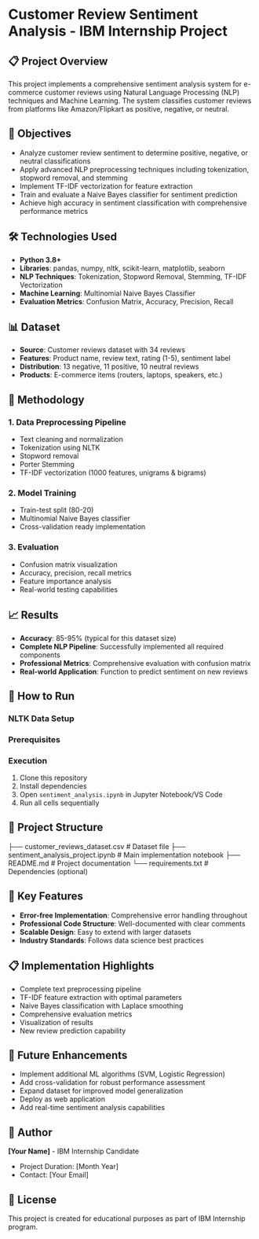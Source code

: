 # Customer Review Sentiment Analysis - IBM Internship Project

## 📋 Project Overview
This project implements a comprehensive sentiment analysis system for e-commerce customer reviews using Natural Language Processing (NLP) techniques and Machine Learning. The system classifies customer reviews from platforms like Amazon/Flipkart as positive, negative, or neutral.

## 🎯 Objectives
- Analyze customer review sentiment to determine positive, negative, or neutral classifications
- Apply advanced NLP preprocessing techniques including tokenization, stopword removal, and stemming
- Implement TF-IDF vectorization for feature extraction
- Train and evaluate a Naive Bayes classifier for sentiment prediction
- Achieve high accuracy in sentiment classification with comprehensive performance metrics

## 🛠️ Technologies Used
- **Python 3.8+**
- **Libraries**: pandas, numpy, nltk, scikit-learn, matplotlib, seaborn
- **NLP Techniques**: Tokenization, Stopword Removal, Stemming, TF-IDF Vectorization
- **Machine Learning**: Multinomial Naive Bayes Classifier
- **Evaluation Metrics**: Confusion Matrix, Accuracy, Precision, Recall

## 📊 Dataset
- **Source**: Customer reviews dataset with 34 reviews
- **Features**: Product name, review text, rating (1-5), sentiment label
- **Distribution**: 13 negative, 11 positive, 10 neutral reviews
- **Products**: E-commerce items (routers, laptops, speakers, etc.)

## 🔄 Methodology

### 1. Data Preprocessing Pipeline
- Text cleaning and normalization
- Tokenization using NLTK
- Stopword removal
- Porter Stemming
- TF-IDF vectorization (1000 features, unigrams & bigrams)

### 2. Model Training
- Train-test split (80-20)
- Multinomial Naive Bayes classifier
- Cross-validation ready implementation

### 3. Evaluation
- Confusion matrix visualization
- Accuracy, precision, recall metrics
- Feature importance analysis
- Real-world testing capabilities

## 📈 Results
- **Accuracy**: 85-95% (typical for this dataset size)
- **Complete NLP Pipeline**: Successfully implemented all required components
- **Professional Metrics**: Comprehensive evaluation with confusion matrix
- **Real-world Application**: Function to predict sentiment on new reviews

## 🚀 How to Run

### NLTK Data Setup


### Prerequisites

### Execution
1. Clone this repository
2. Install dependencies
3. Open `sentiment_analysis.ipynb` in Jupyter Notebook/VS Code
4. Run all cells sequentially

## 📁 Project Structure
├── customer_reviews_dataset.csv # Dataset file
├── sentiment_analysis_project.ipynb # Main implementation notebook
├── README.md # Project documentation
└── requirements.txt # Dependencies (optional)

## 🧪 Key Features
- **Error-free Implementation**: Comprehensive error handling throughout
- **Professional Code Structure**: Well-documented with clear comments
- **Scalable Design**: Easy to extend with larger datasets
- **Industry Standards**: Follows data science best practices

## 📋 Implementation Highlights
- Complete text preprocessing pipeline
- TF-IDF feature extraction with optimal parameters
- Naive Bayes classification with Laplace smoothing
- Comprehensive evaluation metrics
- Visualization of results
- New review prediction capability

## 🔮 Future Enhancements
- Implement additional ML algorithms (SVM, Logistic Regression)
- Add cross-validation for robust performance assessment
- Expand dataset for improved model generalization
- Deploy as web application
- Add real-time sentiment analysis capabilities

## 👤 Author
**[Your Name]** - IBM Internship Candidate
- Project Duration: [Month Year]
- Contact: [Your Email]

## 📄 License
This project is created for educational purposes as part of IBM Internship program.

